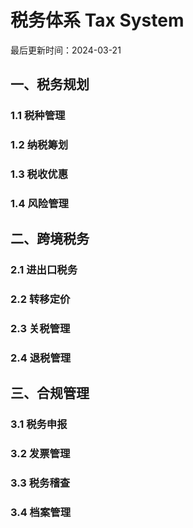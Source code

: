 # 税务体系 Tax System

最后更新时间：2024-03-21

## 一、税务规划
### 1.1 税种管理
### 1.2 纳税筹划
### 1.3 税收优惠
### 1.4 风险管理

## 二、跨境税务
### 2.1 进出口税务
### 2.2 转移定价
### 2.3 关税管理
### 2.4 退税管理

## 三、合规管理
### 3.1 税务申报
### 3.2 发票管理
### 3.3 税务稽查
### 3.4 档案管理 